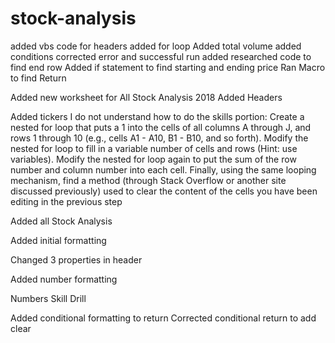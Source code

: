 # stock-analysis
added vbs code for headers
added for loop 
Added total volume
added conditions
corrected error and successful run
added researched code to find end row
Added if statement to find starting and ending price
Ran Macro to find Return

Added new worksheet for All Stock Analysis 2018
Added Headers

Added tickers
I do not understand how to do the skills portion: 
Create a nested for loop that puts a 1 into the cells of all columns A through J, and rows 1 through 10 (e.g., cells A1 - A10, B1 - B10, and so forth).
Modify the nested for loop to fill in a variable number of cells and rows (Hint: use variables).
Modify the nested for loop again to put the sum of the row number and column number into each cell.
Finally, using the same looping mechanism, find a method (through Stack Overflow or another site discussed previously) used to clear the content of the cells you have been editing in the previous step


Added all Stock Analysis

Added initial formatting

Changed 3 properties in header

Added number formatting

Numbers Skill Drill 

Added conditional formatting to return
Corrected conditional return to add clear